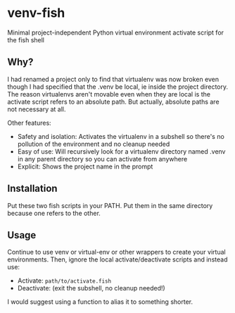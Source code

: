 # venv-fish
Minimal project-independent Python virtual environment activate script for the fish shell

## Why?
I had renamed a project only to find that virtualenv was now broken even though I had specified that the .venv be local, ie inside the project directory.
The reason virtualenvs aren't movable even when they are local is the activate script refers to an absolute path.  But actually, absolute paths are not necessary at all.

Other features:
* Safety and isolation: Activates the virtualenv in a subshell so there's no pollution of the environment and no cleanup needed
* Easy of use: Will recursively look for a virtualenv directory named .venv in any parent directory so you can activate from anywhere
* Explicit: Shows the project name in the prompt

## Installation
Put these two fish scripts in your PATH.  Put them in the same directory because one refers to the other.

## Usage
Continue to use venv or virtual-env or other wrappers to create your virtual environments.  Then, ignore the local activate/deactivate scripts and instead use:
* Activate: ```path/to/activate.fish```
* Deactivate: <ctrl-d> (exit the subshell, no cleanup needed!)

I would suggest using a function to alias it to something shorter.
